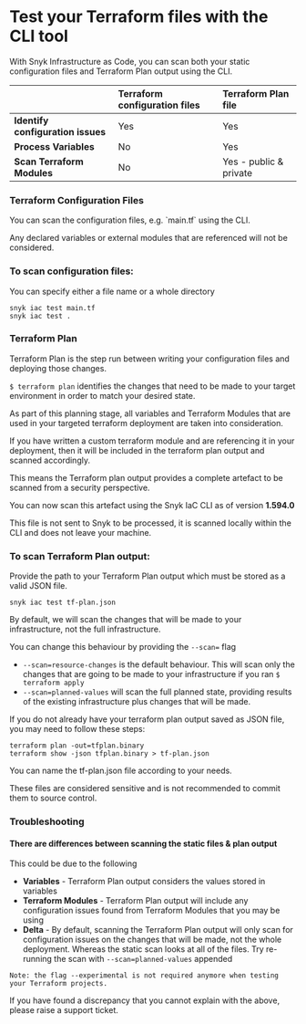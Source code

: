 # Test your Terraform files with the CLI tool

With Snyk Infrastructure as Code, you can scan both your static configuration files and Terraform Plan output using the CLI. 

|  | **Terraform configuration files** | **Terraform Plan file** |
| :--- | :--- | :--- |
| **Identify configuration issues** | Yes | Yes |
| **Process Variables** | No | Yes |
| **Scan Terraform Modules** | No | Yes - public & private |

### Terraform Configuration Files

You can scan the configuration files, e.g. \`main.tf\` using the CLI. 

Any declared variables or external modules that are referenced will not be considered. 

### To scan configuration files:

You can specify either a file name or a whole directory

```text
snyk iac test main.tf
snyk iac test .
```

### Terraform Plan

Terraform Plan is the step run between writing your configuration files and deploying those changes.

`$ terraform plan` identifies the changes that need to be made to your target environment in order to match your desired state. 

As part of this planning stage, all variables and Terraform Modules that are used in your targeted terraform deployment are taken into consideration. 

If you have written a custom terraform module and are referencing it in your deployment, then it will be included in the terraform plan output and scanned accordingly. 

This means the Terraform plan output provides a complete artefact to be scanned from a security perspective. 

You can now scan this artefact using the Snyk IaC CLI as of version **1.594.0**

This file is not sent to Snyk to be processed, it is scanned locally within the CLI and does not leave your machine. 

### To scan Terraform Plan output:

Provide the path to your Terraform Plan output which must be stored as a valid JSON file. 

```text
snyk iac test tf-plan.json
```

By default, we will scan the changes that will be made to your infrastructure, not the full infrastructure. 

You can change this behaviour by providing the `--scan=` flag

* `--scan=resource-changes` is the default behaviour. This will scan only the changes that are going to be made to your infrastructure if you ran `$ terraform apply`
* `--scan=planned-values` will scan the full planned state, providing results of the existing infrastructure plus changes that will be made. 

If you do not already have your terraform plan output saved as JSON file, you may need to follow these steps:

```text
terraform plan -out=tfplan.binary
terraform show -json tfplan.binary > tf-plan.json
```

You can name the tf-plan.json file according to your needs. 

These files are considered sensitive and is not recommended to commit them to source control. 

### Troubleshooting

#### There are differences between scanning the static files & plan output

This could be due to the following

* **Variables** - Terraform Plan output considers the values stored in variables
* **Terraform Modules** - Terraform Plan output will include any configuration issues found from Terraform Modules that you may be using
* **Delta** - By default, scanning the Terraform Plan output will only scan for configuration issues on the changes that will be made, not the whole deployment. Whereas the static scan looks at all of the files. Try re-running the scan with `--scan=planned-values` appended

```text
Note: the flag --experimental is not required anymore when testing your Terraform projects.
```

If you have found a discrepancy that you cannot explain with the above, please raise a support ticket. 

